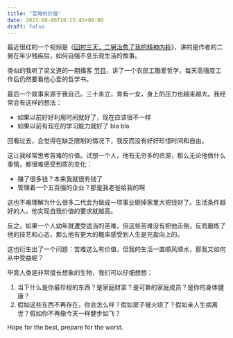 ```yaml
---
title: "苦难的价值"
date: 2022-08-06T10:15:45+08:00
draft: false
---
```


最近很红的一个视频是《[回村三天，二舅治愈了我的精神内耗][second-uncle]》，讲的是作者的二舅在年少残疾后，如何自强不息乐观生活的故事。

类似的我听了梁文道的一期播客 [节目][nobody]，讲了一个农民工酷爱哲学，每天高强度工作后仍然要看他心爱的哲学书。

最后一个故事来源于我自己。三十未立，育有一女，身上的压力也越来越大。我经常会有这样的想法：

- 如果以前好好利用时间就好了，现在应该很不一样
- 如果以前有现在的学习能力就好了 bla bla

回看过去，会觉得在缺乏限制的情况下，我反而没有好好珍惜时间和自由。

这让我经常思考苦难的价值。试想一个人，他有无穷多的资源，那么无论他做什么事情，都很难感受到质的变化：

- 赚了很多钱？本来我就很有钱了
- 管理着一个五百强的企业？那是我老爸给我的啊

这也不难理解为什么很多二代会为做成一项事业砸掉家里大把钱财了。生活条件越好的人，他实现自我价值的要求就越高。

反之，如果一个人幼年就遭受适当的苦难，但这些苦难没有把他击倒，反而磨炼了他的技艺和心态，那么他有更大的概率感受到人生是充盈向上的。

这也衍生出了一个问题：苦难这么有价值，但我的生活一直顺风顺水，那我又如何从中受益呢？

毕竟人类是非常擅长想象的生物，我们可以仔细想想：

1. 当下什么是你最珍视的东西？是家庭财富？是可靠的家庭成员？是你的身体健康？
2. 假如这些东西不再存在，你会怎么样？假如房子被火烧了？假如亲人生病离世？假如你不再像今天一样健步如飞？

Hope for the best, prepare for the worst.

[second-uncle]: https://www.bilibili.com/video/BV1MN4y177PB/?vd_source=fee5b33af2f1a8b5671331fa7c2925ff
[nobody]: https://www.xiaoyuzhoufm.com/episode/619e2ab134c95e8cee5fcb78
